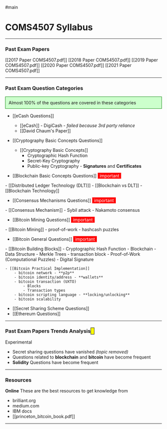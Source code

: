 #main
# COMS4507 Syllabus
___
### Past Exam Papers
[[2017 Paper COMS4507.pdf]]
[[2018 Paper COMS4507.pdf]]
[[2019 Paper COMS4507.pdf]]
[[2020 Paper COMS4507.pdf]]
[[2021 Paper COMS4507.pdf]]

___
### Past Exam Question Categories
<div style="background-color: #cfc ; padding: 10px; border: 1px solid green;">
Almost 100% of the questions are covered in these categories 
</div>


- [[eCash Questions]]
	- [[eCash]] - DigiCash - *failed because 3rd party reliance*
	- [[David Chaum's Paper]]

- [[Cryptography Basic Concepts Questions]]
	- [[Cryptography Basic Concepts]]
		- Cryptographic Hash Function
		- Secret-Key Cryptography
		- Public-key Cryptography - **Signatures** and **Certificates**

- [[Blockchain Basic Concepts Questions]] <span style="color: white; background-color: red ; padding-left: 5px; padding-right: 5px; border: 1px solid red;">
important 
</span>
	- [[Distributed Ledger Technology (DLT)]]
	- [[Blockchain vs DLT]]
	- [[Blockchain Technology]]

- [[Consensus Mechanisms Questions]] <span style="color: white; background-color: red ; padding-left: 5px; padding-right: 5px; border: 1px solid red;">
important 
</span>
	- [[Consensus Mechanism]]
		- Sybil attack
		- Nakamoto consensus

- [[Bitcoin Mining Questions]] <span style="color: white; background-color: red ; padding-left: 5px; padding-right: 5px; border: 1px solid red;">
important 
</span>
	- [[Bitcoin Mining]]
		- proof-of-work
		- hashcash puzzles

- [[Bitcoin General Questions]] <span style="color: white; background-color: red ; padding-left: 5px; padding-right: 5px; border: 1px solid red;">
important 
</span>
	- [[Bitcoin Building Blocks]]
		- Cryptographic Hash Function
		- Blockchain - Data Structure
		- Merkle Trees - transaction block
		- Proof-of-Work (Computational Puzzles)
		- Digital Signature

	- [[Bitcoin Practical Implementation]]
		- bitcoin network - **p2p**
		- bitcoin identity/address - **wallets**
		- bitcoin transaction (UXTO)
			- Blocks
			- Transaction types
		- bitcoin scripting language - **locking/unlocking**
		- bitcoin scalability

- [[Secret Sharing Scheme Questions]]
- [[Ethereum Questions]]

___
### Past Exam Papers Trends Analysis <span style="background-color: yellow; padding-left: 5px; padding-right: 5px; border: 1px solid black;">
Experimental 
</span>
- Secret sharing questions have vanished *(topic removed)*
- Questions related to **blockchain** and **bitcoin** have become frequent
- **Solidity** Questions have become frequent

___
### Resources

**Online**
These are the best resources to get knowledge from
- brilliant.org
- medium.com
- IBM docs
- [[princeton_bitcoin_book.pdf]]

___